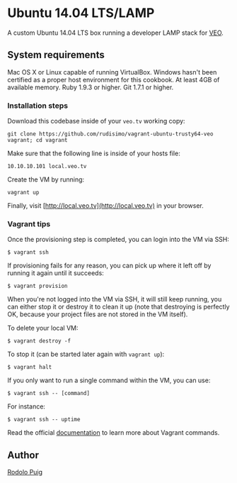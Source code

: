 # Ubuntu 14.04 LTS/LAMP

A custom Ubuntu 14.04 LTS box running a developer LAMP stack for [VEO](http://veo.tv).

## System requirements
Mac OS X or Linux capable of running VirtualBox. Windows hasn't been certified as a proper host environment for this cookbook. At least 4GB of available memory. Ruby 1.9.3 or higher. Git 1.7.1 or higher.

### Installation steps
Download this codebase inside of your `veo.tv` working copy:

    git clone https://github.com/rudisimo/vagrant-ubuntu-trusty64-veo vagrant; cd vagrant

Make sure that the following line is inside of your hosts file:

    10.10.10.101 local.veo.tv

Create the VM by running:

    vagrant up

Finally, visit [http://local.veo.tv](http://local.veo.tv) in your browser.

### Vagrant tips
Once the provisioning step is completed, you can login into the VM via SSH:

    $ vagrant ssh

If provisioning fails for any reason, you can pick up where it left off by running it again until it succeeds:

    $ vagrant provision

When you're not logged into the VM via SSH, it will still keep running, you can either stop it or destroy it to clean it up (note that destroying is perfectly OK, because your project files are not stored in the VM itself).

To delete your local VM:

    $ vagrant destroy -f

To stop it (can be started later again with `vagrant up`):

    $ vagrant halt

If you only want to run a single command within the VM, you can use:

    $ vagrant ssh -- [command]

For instance:

    $ vagrant ssh -- uptime

Read the official [documentation](http://docs.vagrantup.com/v2/cli/index.html) to learn more about Vagrant commands.

## Author

[Rodolo Puig](https://twitter.com/rudisimo)